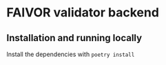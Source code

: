 # FAIVOR validator backend

## Installation and running locally

Install the dependencies with `poetry install`

